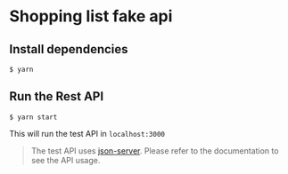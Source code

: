 # Shopping list fake api

## Install dependencies

```
$ yarn
```

## Run the Rest API

```
$ yarn start
```

This will run the test API in `localhost:3000`

> The test API uses [json-server](https://github.com/typicode/json-server). Please refer to the documentation to see the API usage.
